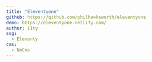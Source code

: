```yaml
---
title: "Eleventyone"
github: https://github.com/philhawksworth/eleventyone
demo: https://eleventyone.netlify.com/
author: 11ty
ssg:
  - Eleventy
cms:
  - NoCms
---
```

